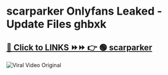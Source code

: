 
 # scarparker Onlyfans Leaked - Update Files ghbxk

## <h2><a href="https://clipsfans.com/scarparker&ref=git">🔗 Click to LINKS ⏩⏩ 👉 🟢 scarparker </a></h2>

<a href="https://clipsfans.com/scarparker&ref=git" rel="nofollow" data-target="animated-image.originalLink"><img src="https://i.ibb.co.com/xMMVF88/686577567.gif" alt="Viral Video Original" style="max-width: 100%; display: inline-block;" data-target="animated-image.originalImage"></a>

